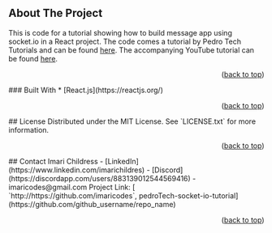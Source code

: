 <div id="top"></div>

## About The Project

 This is code for a tutorial showing how to build message app using socket.io in a React project. The code comes a tutorial by Pedro Tech Tutorials and can be found [here](https://www.linkedin.com/imarichildres). The accompanying YouTube tutorial can be found [here](https://www.youtube.com/redirect?event=video_description&redir_token=QUFFLUhqbWVOZGJhOFZJaDFNdEdoU19VVFRQdGcxOTlOZ3xBQ3Jtc0tsYzVGcG9ZZHNkVUhhbmNIT3gwS1NoWUYxSFhHelZ5ZzBEZmtRcVJpS2RuSENVcDNaRFBZa3k2WkZDOXNRZkV6VFROT2F6S3pVcFBVcFZHSWlOTERBbDhiTWdTMnk1eWhacl82b0hsb2JlR0Z6Y0dLVQ&q=https%3A%2F%2Fgithub.com%2Fmachadop1407%2Fsocket-io-react-example&v=djMy4QsPWiI).

<p align="right">(<a href="#top">back to top</a>)</p>
### Built With
* [React.js](https://reactjs.org/)
<p align="right">(<a href="#top">back to top</a>)</p>
## License
Distributed under the MIT License. See `LICENSE.txt` for more information.

<p align="right">(<a href="#top">back to top</a>)</p>
## Contact
Imari Childress - [LinkedIn](https://www.linkedin.com/imarichildres) - [Discord](https://discordapp.com/users/883139012544569416) - imaricodes@gmail.com
Project Link: [ `http://https://github.com/imaricodes`, pedroTech-socket-io-tutorial](https://github.com/github_username/repo_name)

<p align="right">(<a href="#top">back to top</a>)</p>



